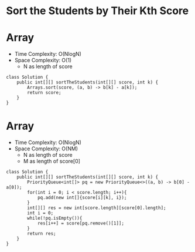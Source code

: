 # Sort the Students by Their Kth Score
# Array
* Time Complexity: O(NlogN)
* Space Complexity: O(1)
	* N as length of score
```
class Solution {
    public int[][] sortTheStudents(int[][] score, int k) {
        Arrays.sort(score, (a, b) -> b[k] - a[k]);
        return score;
    }
}
```
# Array
* Time Complexity: O(NlogN)
* Space Complexity: O(NM)
	* N as length of score
    * M as length of score[0]
```
class Solution {
    public int[][] sortTheStudents(int[][] score, int k) {
        PriorityQueue<int[]> pq = new PriorityQueue<>((a, b) -> b[0] - a[0]);
        for(int i = 0; i < score.length; i++){
            pq.add(new int[]{score[i][k], i});
        }
        int[][] res = new int[score.length][score[0].length];
        int i = 0;
        while(!pq.isEmpty()){
            res[i++] = score[pq.remove()[1]];
        }
        return res;
    }
}


```